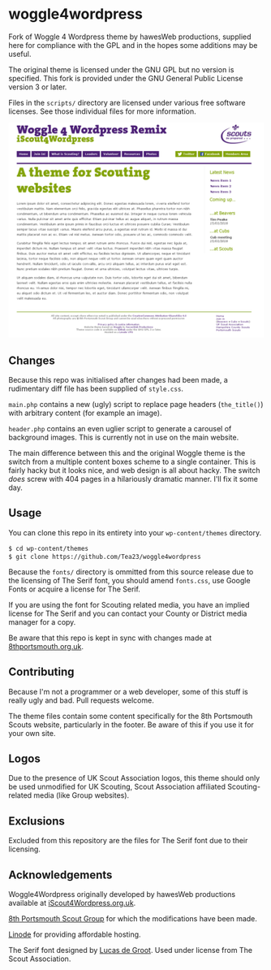 # woggle4wordpress
Fork of Woggle 4 Wordpress theme by hawesWeb productions, supplied here for compliance with the GPL and in the hopes some additions may be useful.

The original theme is licensed under the GNU GPL but no version is specified. This fork is provided under the GNU General Public License version 3 or later.

Files in the `scripts/` directory are licensed under various free software licenses. See those individual files for more information.

![Screenshot](screenshot.png)

## Changes
Because this repo was initialised after changes had been made, a rudimentary diff file has been supplied of `style.css`.

`main.php` contains a new (ugly) script to replace page headers (`the_title()`) with arbitrary content (for example an image).

`header.php` contains an even uglier script to generate a carousel of background images. This is currently not in use on the main website.

The main difference between this and the original Woggle theme is the switch from a multiple content boxes scheme to a single container. This is fairly hacky but it looks nice, and web design is all about hacky. The switch *does* screw with 404 pages in a hilariously dramatic manner. I'll fix it some day.

## Usage
You can clone this repo in its entirety into your `wp-content/themes` directory.

```
$ cd wp-content/themes
$ git clone https://github.com/Tea23/woggle4wordpress
```

Because the `fonts/` directory is ommitted from this source release due to the licensing of The Serif font, you should amend `fonts.css`, use Google Fonts or acquire a license for The Serif.

If you are using the font for Scouting related media, you have an implied license for The Serif and you can contact your County or District media manager for a copy.

Be aware that this repo is kept in sync with changes made at [8thportsmouth.org.uk](https://8thportsmouth.org.uk).

## Contributing
Because I'm not a programmer or a web developer, some of this stuff is really ugly and bad. Pull requests welcome.

The theme files contain some content specifically for the 8th Portsmouth Scouts website, particularly in the footer. Be aware of this if you use it for your own site.

## Logos
Due to the presence of UK Scout Association logos, this theme should only be used unmodified for UK Scouting, Scout Association affiliated Scouting-related media (like Group websites).

## Exclusions
Excluded from this repository are the files for The Serif font due to their licensing.

## Acknowledgements 
Woggle4Wordpress originally developed by hawesWeb productions available at [iScout4Wordpress.org.uk](http://www.iscout4wordpress.org.uk/).

[8th Portsmouth Scout Group](https://8thportsmouth.org.uk) for which the modifications have been made.

[Linode](https://www.linode.com/?r=17f0c4ff3acf10a7121894fcb23eaf1e03f82308) for providing affordable hosting.

The Serif font designed by [Lucas de Groot](http://www.lucasfonts.com/fonts/theserif/). Used under license from The Scout Association.
